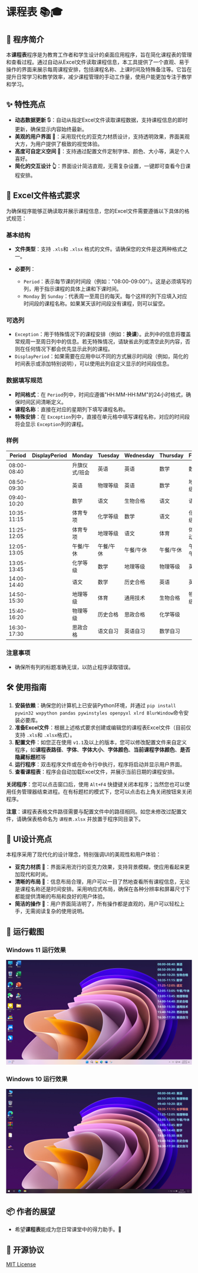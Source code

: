 # 课程表 📚🎓

## 🌟 程序简介

本**课程表**程序是为教育工作者和学生设计的桌面应用程序，旨在简化课程表的管理和查看过程。通过自动从Excel文件读取课程信息，本工具提供了一个直观、易于操作的界面来展示每周课程安排，包括课程名称、上课时间及特殊备注等。它旨在提升日常学习和教学效率，减少课程管理的手动工作量，使用户能更加专注于教学和学习。

## ✨ 特性亮点

- **动态数据更新 🔃**：自动从指定Excel文件读取课程数据，支持课程信息的即时更新，确保显示内容始终最新。
- **美观的用户界面 💠**：采用现代化的亚克力材质设计，支持透明效果，界面美观大方，为用户提供了极致的视觉体验。
- **高度可自定义空间 🔧**：支持通过配置文件定制字体、颜色、大小等，满足个人喜好。
- **简化的交互设计 👆**：界面设计简洁直观，无需复杂设置，一键即可查看今日课程安排。

## 📄 Excel文件格式要求

为确保程序能够正确读取并展示课程信息，您的Excel文件需要遵循以下具体的格式规范：

### 基本结构

- **文件类型**：支持 `.xls`和 `.xlsx` 格式的文件。请确保您的文件是这两种格式之一。
- **必要列**：

  - `Period`：表示每节课的时间段（例如："08:00-09:00"）。这是必须填写的列，用于指示课程的具体上课和下课时间。
  - `Monday` 到  `Sunday`：代表周一至周日的每天。每个这样的列下应填入对应时间段的课程名称。如果某天该时间段没有课程，则可以留空。

### 可选列

- `Exception`：用于特殊情况下的课程安排（例如：**换课**）。此列中的信息将覆盖常规周一至周日列中的信息。若无特殊情况，请缺省此列或清空此列内容，否则在任何情况下都会优先显示此列的课程。
- `DisplayPeriod`：如果需要在应用中以不同的方式展示时间段（例如，简化的时间表示或添加特别说明），可以使用此列自定义显示的时间段信息。

### 数据填写规范

- **时间格式**：在 `Period`列中，时间应遵循"HH:MM-HH:MM"的24小时格式，确保时间区间清晰定义。
- **课程名称**：直接在对应的星期列下填写课程名称。
- **特殊安排**：在 `Exception`列中，直接在单元格中填写课程名称，对应的时间段将会显示 `Exception`列的课程。

### 样例

| Period      | DisplayPeriod | Monday        | Tuesday   | Wednesday | Thursday  | Friday    | Saturday | Sunday | Exception |
| ----------- | ------------- | ------------- | --------- | --------- | --------- | --------- | -------- | ------ | --------- |
| 08:00-08:40 |               | 升旗仪式/班会 | 英语      | 英语      | 数学      | 数学      |          |        |           |
| 08:50-09:30 |               | 英语          | 物理等级  | 英语      | 数学      | 地理等级  |          |        |           |
| 09:40-10:20 |               | 数学          | 语文      | 生物合格  | 语文      | 语文      |          |        |           |
| 10:35-11:15 |               | 体育专项      | 化学等级  | 数学      | 语文      | 化学等级  |          |        |           |
| 11:25-12:05 |               | 体育专项      | 地理等级  | 语文      | 体育      | 体育活动  |          |        |           |
| 12:05-13:05 |               | 午餐/午休     | 午餐/午休 | 午餐/午休 | 午餐/午休 | 午餐/午休 |          |        |           |
| 13:05-13:45 |               | 化学等级      | 数学      | 地理等级  | 物理等级  | 英语      |          |        |           |
| 14:00-14:40 |               | 语文          | 数学      | 历史合格  | 英语      | 英语      |          |        |           |
| 14:50-15:30 |               | 地理等级      | 体育      | 通用技术  | 生物合格  | 物理等级  |          |        |           |
| 15:40-16:20 |               | 物理等级      | 历史合格  | 思政合格  | 化学等级  |           |          |        |           |
| 16:30-17:30 |               | 思政合格      | 语文自习  | 英语自习  | 数学自习  |           |          |        |           |

### 注意事项

- 确保所有列的标题准确无误，以防止程序读取错误。

## 🛠️ 使用指南

1. **安装依赖**：确保您的计算机上已安装Python环境，并通过 `pip install pywin32 wxpython pandas pywinstyles openpyxl xlrd BlurWindow`命令安装必要库。
2. **准备Excel文件**：根据上述格式要求创建或编辑您的课程表Excel文件（目前仅支持 `.xls`和 `.xlsx`格式）。
3. **配置文件**：如您正在使用 `v1.1`及以上的版本，您可以修改配置文件来自定义程序，如**课程表路径**、**字体**、**字体大小**、**字体颜色**、**当前课程字体颜色**、**是否隐藏标题栏**等
4. **运行程序**：双击程序文件或在命令行中执行，程序将启动并显示用户界面。
5. **查看课程表**：程序会自动加载Excel文件，并展示当前日期的课程安排。

**关闭程序**：您可以点击窗口后，使用 `Alt+F4` 快捷键关闭本程序；当然您也可以使用任务管理器结束进程。在有标题栏的模式下，您可以点击右上角关闭按钮来关闭程序。

**注意**：课程表表格文件路径需要与配置文件中的路径相同。如您未修改过配置文件，请确保表格命名为 `课程表.xlsx` 并放置于程序同目录下。

## 🎨 UI设计亮点

本程序采用了现代化的设计理念，特别强调UI的美观性和用户体验：

- **亚克力材质 💠**：界面采用流行的亚克力效果，支持背景模糊，使应用看起来更加现代和时尚。
- **清晰的布局 📐**：信息布局合理，用户可以一目了然地查看所有课程信息，无论是课程名称还是时间安排。采用响应式布局，确保在各种分辨率和屏幕尺寸下都能提供清晰的布局和良好的用户体验。
- **简洁的操作 💬**：用户界面简洁明了，所有操作都是直观的，用户可以轻松上手，无需阅读复杂的使用说明。

## 📸 运行截图

### Windows 11 运行效果

![运行截图](ScreenShot/Windows%2011.png "运行截图")

### Windows 10 运行效果

![运行截图](ScreenShot/Windows%2010.png "运行截图")

## 📦 作者的展望

- 希望**课程表**能成为您日常课堂中的得力助手。🌈

## 📜 开源协议

[MIT License](./LICENSE)
